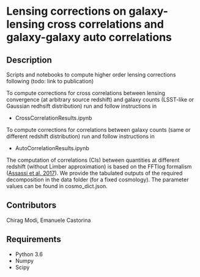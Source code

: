 # Lensing corrections on galaxy-lensing cross correlations and galaxy-galaxy auto correlations 

## Description
Scripts and notebooks to compute higher order lensing corrections following (todo: link to publication)

To compute corrections for cross correlations between lensing convergence (at arbitrary source redshift) and galaxy counts (LSST-like or Gaussian redhsift distribution) run and follow instructions in
- CrossCorrelationResults.ipynb

To compute corrections for correlations between galaxy counts (same or different redshift distribution) run and follow instructions in
- AutoCorrelationResults.ipynb

The computation of correlations (Cls) between quantities at different redshift (without Limber approximation) is based on the FFTlog formalism ([Assassi et al. 2017](https://arxiv.org/pdf/1705.05022.pdf)). We provide the tabulated outputs of the required decomposition in the data folder (for a fixed cosmology). The parameter values can be found in cosmo_dict.json.


## Contributors
Chirag Modi, Emanuele Castorina

## Requirements
- Python 3.6
- Numpy
- Scipy

